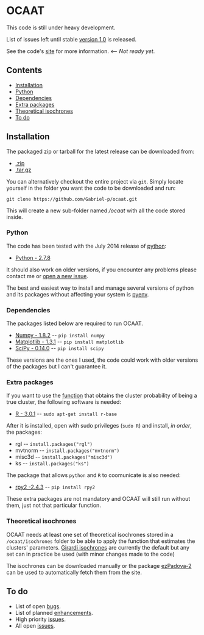 # OCAAT

This code is still under heavy development.

List of issues left until stable [version 1.0](https://github.com/Gabriel-p/ocaat/milestones/v1.0.0) is released.

See the code's [site][1] for more information. <-- *Not ready yet*.

## Contents

- [Installation](#installation)
 - [Python](#python)
 - [Dependencies](#dependencies)
 - [Extra packages](#extra-packages)
 - [Theoretical isochrones](#theoretical-isochrones)
- [To do](#to-do)

<!-- end toc -->

## Installation

The packaged zip or tarball for the latest release can be downloaded from:

* [.zip](https://github.com/Gabriel-p/ocaat/releases)
* [.tar.gz](https://github.com/Gabriel-p/ocaat/releases)

You can alternatively checkout the entire project via `git`. Simply locate
yourself in the folder you want the code to be downloaded and run:

    git clone https://github.com/Gabriel-p/ocaat.git

This will create a new sub-folder named _/ocaat_ with all the code
stored inside.

### Python

The code has been tested with the July 2014 release of [python](www.python.org):

* [Python - 2.7.8](https://www.python.org/download/releases/2.7.8/)

It should also work on older versions, if you encounter any problems please contact me or [open a new issue](https://github.com/Gabriel-p/ocaat/issues/new).

The best and easiest way to install and manage  several versions of python and its packages without  affecting your system is [pyenv](https://github.com/yyuu/pyenv).

### Dependencies

The packages listed below are required to run OCAAT.

* [Numpy - 1.8.2][4] -- `pip install numpy`
* [Matplotlib - 1.3.1][6] -- `pip install matplotlib`
* [SciPy  - 0.14.0][5] -- `pip install scipy`

These versions are the ones I used, the code could work with older versions of the
packages but I can't guarantee it.

### Extra packages
If you want to use the [function](https://github.com/Gabriel-p/ocaat/blob/master/functions/get_p_value.py) that obtains the cluster probability of being a true cluster, the following software is needed:

* [R - 3.0.1][3] -- `sudo apt-get install r-base`

After it is installed, open with sudo privileges (`sudo R`) and install, _in order_, the packages:

* rgl -- `install.packages("rgl")`
* mvtnorm -- `install.packages("mvtnorm")`
* misc3d -- `install.packages("misc3d")`
* ks -- `install.packages("ks")`

The package that allows `python` and `R` to coomunicate is also needed:

* [rpy2  -2.4.3](http://rpy.sourceforge.net/) -- `pip install rpy2`

These extra packages are not mandatory and OCAAT will still run without them, just not that particular function.

### Theoretical isochrones

OCAAT needs at least one set of theoretical isochrones stored in a `/ocaat/isochrones` folder to be able to apply the function that estimates the clusters' parameters.
[Girardi isochrones][7] are currently the default but any set can in practice be used (with minor changes made to the code)

The isochrones can be downloaded manually or the package [ezPadova-2][8] can be used to automatically fetch them from the site.

## To do

* List of open [bugs][9].
* List of planned [enhancements][10].
* High priority [issues][11].
* All open [issues][12].


[1]: http://gabriel-p.github.io/ocaat/
[3]: http://www.r-project.org/
[4]: http://www.numpy.org/
[5]: http://www.scipy.org/
[6]: http://matplotlib.org/
[7]: http://stev.oapd.inaf.it/cgi-bin/cmd
[8]: https://github.com/Gabriel-p/ezpadova
[9]: https://github.com/Gabriel-p/ocaat/issues?q=is%3Aopen+is%3Aissue+label%3Abug
[10]: https://github.com/Gabriel-p/ocaat/issues?q=is%3Aopen+is%3Aissue+label%3Aenhancement
[11]: https://github.com/Gabriel-p/ocaat/issues?q=is%3Aopen+is%3Aissue+label%3Aprior%3Ahigh
[12]: https://github.com/Gabriel-p/ocaat/issues
